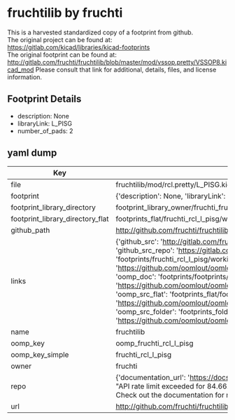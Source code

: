 # fruchtilib by fruchti  
This is a harvested standardized copy of a footprint from github.  
The original project can be found at:  
https://gitlab.com/kicad/libraries/kicad-footprints  
The original footprint can be found at:
http://gitlab.com/fruchti/fruchtilib/blob/master/mod/vssop.pretty/VSSOP8.kicad_mod
Please consult that link for additional, details, files, and license information.  
## Footprint Details
* description: None  
* libraryLink: L_PISG  
* number_of_pads: 2  
## yaml dump  
| Key | Value |  
| --- | --- |  
| file | fruchtilib/mod/rcl.pretty/L_PISG.kicad_mod |  
| footprint | {'description': None, 'libraryLink': 'L_PISG', 'number_of_pads': 2} |  
| footprint_library_directory | footprint_library_owner/fruchti_fruchtilib |  
| footprint_library_directory_flat | footprints_flat/fruchti_rcl_l_pisg/working |  
| github_path | http://github.com/fruchti/fruchtilib/blob/master/mod/rcl.pretty/L_PISG.kicad_mod |  
| links | {'github_src': 'http://gitlab.com/fruchti/fruchtilib/blob/master/mod/vssop.pretty/VSSOP8.kicad_mod', 'github_src_repo': 'https://gitlab.com/kicad/libraries/kicad-footprints', 'oomp_bot': 'footprints/fruchti_rcl_l_pisg/working', 'oomp_bot_github': 'https://github.com/oomlout/oomlout_oomp_footprint_bot/tree/main/footprints/fruchti_rcl_l_pisg/working', 'oomp_doc': 'footprints/footprints/fruchti/rcl/L_PISG/working/', 'oomp_doc_github': 'https://github.com/oomlout/oomlout_oomp_footprint_doc/tree/main/footprints/footprints/fruchti/rcl/L_PISG/working', 'oomp_src_flat': 'footprints_flat/footprints_flat/fruchti_rcl_l_pisg/working', 'oomp_src_flat_github': 'https://github.com/oomlout/oomlout_oomp_footprint_src/tree/main/footprints_flat/fruchti_rcl_l_pisg/working', 'oomp_src_folder': 'footprints_folder/footprints_folder/fruchti/rcl/L_PISG/working', 'oomp_src_folder_github': 'https://github.com/oomlout/oomlout_oomp_footprint_src/tree/main/footprints_folder/fruchti/rcl/L_PISG/working'} |  
| name | fruchtilib |  
| oomp_key | oomp_fruchti_rcl_l_pisg |  
| oomp_key_simple | fruchti_rcl_l_pisg |  
| owner | fruchti |  
| repo | {'documentation_url': 'https://docs.github.com/rest/overview/resources-in-the-rest-api#rate-limiting', 'message': "API rate limit exceeded for 84.66.173.59. (But here's the good news: Authenticated requests get a higher rate limit. Check out the documentation for more details.)"} |  
| url | http://github.com/fruchti/fruchtilib |  

